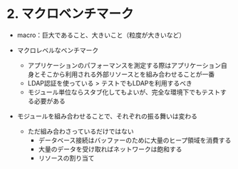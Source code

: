 # 2. マクロベンチマーク

* macro：巨大であること、大きいこと（粒度が大きいなど）

* マクロレベルなベンチマーク
  * アプリケーションのパフォーマンスを測定する際はアプリケーション自身とそこから利用される外部リソースとを組み合わせることが一番
  * LDAP認証を使っている > テストでもLDAPを利用するべき
  * モジュール単位ならスタブ化してもよいが、完全な環境下でもテストする必要がある

* モジュールを組み合わせることで、それぞれの振る舞いは変わる
  * ただ組み合わさっているだけではない
    * データベース接続はバッファーのために大量のヒープ領域を消費する
    * 大量のデータを受け取ればネットワークは飽和する
    * リソースの割り当て